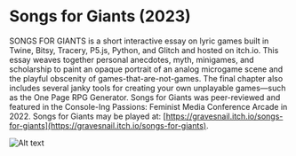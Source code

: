 # Songs for Giants (2023)

SONGS FOR GIANTS is a short interactive essay on lyric games built in Twine, Bitsy, Tracery, P5.js, Python, and Glitch and hosted on itch.io. This essay weaves together personal anecdotes, myth, minigames, and scholarship to paint an opaque portrait of an analog microgame scene and the playful obscenity of games-that-are-not-games. The final chapter also includes several janky tools for creating your own unplayable games—such as the One Page RPG Generator. Songs for Giants was peer-reviewed and featured in the Console-Ing Passions: Feminist Media Conference Arcade in 2022. Songs for Giants may be played at: [https://gravesnail.itch.io/songs-for-giants](https://gravesnail.itch.io/songs-for-giants).

![Alt text](sfg-001.png)
